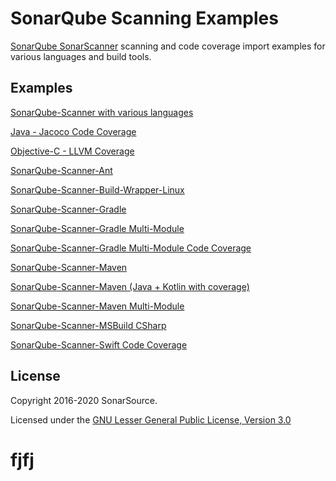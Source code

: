 # SonarQube Scanning Examples

[SonarQube SonarScanner](https://docs.sonarqube.org/latest/analysis/scan/sonarscanner/) scanning and code coverage import examples for various languages and build tools.

## Examples

[SonarQube-Scanner with various languages](sonarqube-scanner/)

[Java - Jacoco Code Coverage](doc/jacoco.md)

[Objective-C - LLVM Coverage](objc-llvm-coverage/)

[SonarQube-Scanner-Ant](sonarqube-scanner-ant/)

[SonarQube-Scanner-Build-Wrapper-Linux](sonarqube-scanner-build-wrapper-linux/)

[SonarQube-Scanner-Gradle](sonarqube-scanner-gradle/gradle-basic/)

[SonarQube-Scanner-Gradle Multi-Module](sonarqube-scanner-gradle/gradle-multimodule/)

[SonarQube-Scanner-Gradle Multi-Module Code Coverage](sonarqube-scanner-gradle/gradle-multimodule-coverage/)

[SonarQube-Scanner-Maven](sonarqube-scanner-maven/maven-basic/)

[SonarQube-Scanner-Maven (Java + Kotlin with coverage)](sonarqube-scanner-maven/maven-multilingual/)

[SonarQube-Scanner-Maven Multi-Module](sonarqube-scanner-maven/maven-multimodule/)

[SonarQube-Scanner-MSBuild CSharp](sonarqube-scanner-msbuild/CSharpProject/)

[SonarQube-Scanner-Swift Code Coverage](swift-coverage/)

## License

Copyright 2016-2020 SonarSource.

Licensed under the [GNU Lesser General Public License, Version 3.0](http://www.gnu.org/licenses/lgpl.txt)
# fjfj
